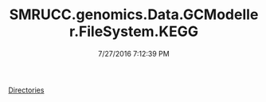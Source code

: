 ﻿---
title: SMRUCC.genomics.Data.GCModeller.FileSystem.KEGG
date: 7/27/2016 7:12:39 PM
---

[Directories](T-SMRUCC.genomics.Data.GCModeller.FileSystem.KEGG.Directories.html)
